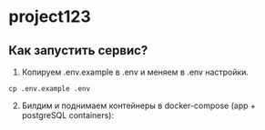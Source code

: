 # project123

## Как запустить сервис?

1. Копируем .env.example в .env и меняем в .env настройки.
```
cp .env.example .env
```

2. Билдим и поднимаем контейнеры в docker-compose (app + postgreSQL containers):



